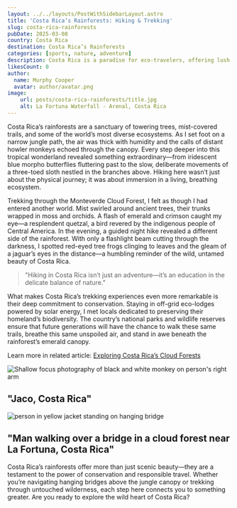 ```yaml
---
layout: ../../layouts/PostWithSidebarLayout.astro
title: 'Costa Rica’s Rainforests: Hiking & Trekking'
slug: costa-rica-rainforests
pubDate: 2025-03-08
country: Costa Rica
destination: Costa Rica’s Rainforests
categories: [sports, nature, adventure]
description: Costa Rica is a paradise for eco-travelers, offering lush rainforests, breathtaking waterfalls, and abundant wildlife. One of the best ways to explore its natural beauty is through sustainable hiking and trekking in national parks like Monteverde Cloud Forest and Corcovado National Park.
likesCount: 0
author:
  name: Murphy Cooper
  avatar: author/avatar.png
image:
    url: posts/costa-rica-rainforests/title.jpg
    alt: La Fortuna Waterfall - Arenal, Costa Rica
---
```


<p class="md-paragraph">
<span class="md-first-letter">C</span>osta Rica’s rainforests are a sanctuary of towering trees, mist-covered trails, and some of the world’s most diverse ecosystems. As I set foot on a narrow jungle path, the air was thick with humidity and the calls of distant howler monkeys echoed through the canopy. Every step deeper into this tropical wonderland revealed something extraordinary—from iridescent blue morpho butterflies fluttering past to the slow, deliberate movements of a three-toed sloth nestled in the branches above. Hiking here wasn’t just about the physical journey; it was about immersion in a living, breathing ecosystem.
</p>

<p class="md-paragraph">
Trekking through the Monteverde Cloud Forest, I felt as though I had entered another world. Mist swirled around ancient trees, their trunks wrapped in moss and orchids. A flash of emerald and crimson caught my eye—a resplendent quetzal, a bird revered by the indigenous people of Central America. In the evening, a guided night hike revealed a different side of the rainforest. With only a flashlight beam cutting through the darkness, I spotted red-eyed tree frogs clinging to leaves and the gleam of a jaguar’s eyes in the distance—a humbling reminder of the wild, untamed beauty of Costa Rica.
</p>

<blockquote class="md-blockquote">
  "Hiking in Costa Rica isn’t just an adventure—it’s an education in the delicate balance of nature."
</blockquote>

<p class="md-paragraph">
What makes Costa Rica’s trekking experiences even more remarkable is their deep commitment to conservation. Staying in off-grid eco-lodges powered by solar energy, I met locals dedicated to preserving their homeland’s biodiversity. The country’s national parks and wildlife reserves ensure that future generations will have the chance to walk these same trails, breathe this same unspoiled air, and stand in awe beneath the rainforest’s emerald canopy.
</p>

<p class="md-paragraph">
Learn more in related article: <a class="md-link-dark" href="/">Exploring Costa Rica’s Cloud Forests</a>
</p>

<div class="md-space-s"></div>
<div class="md-images">
  <div class="md-image lg">
    <img class="img h-100" src="/posts/costa-rica-rainforests/costa-rica-1.jpg" alt="Shallow focus photography of black and white monkey on person's right arm">
    <h2 class="md-img-description">"Jaco, Costa Rica"</h2>
  </div>
  <div class="md-image lg">
    <img class="img h-100" src="/posts/costa-rica-rainforests/costa-rica-2.jpg" alt="person in yellow jacket standing on hanging bridge">
    <h2 class="md-img-description">"Man walking over a bridge in a cloud forest near La Fortuna, Costa Rica"</h2>
  </div>
</div>

<div class="md-space-lg"></div>
<p class="md-paragraph">
Costa Rica’s rainforests offer more than just scenic beauty—they are a testament to the power of conservation and responsible travel. Whether you’re navigating hanging bridges above the jungle canopy or trekking through untouched wilderness, each step here connects you to something greater. Are you ready to explore the wild heart of Costa Rica?
</p>
